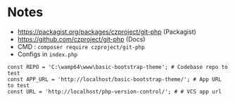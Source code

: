 # Notes

- https://packagist.org/packages/czproject/git-php (Packagist)
- https://github.com/czproject/git-php (Docs)
- CMD : `composer require czproject/git-php`
- Configs in `index.php`

```
const REPO = 'C:\wamp64\www\basic-bootstrap-theme'; # Codebase repo to test
const APP_URL = 'http://localhost/basic-bootstrap-theme/'; # App URL to test
const URL = 'http://localhost/php-version-control/'; # # VCS app url
```